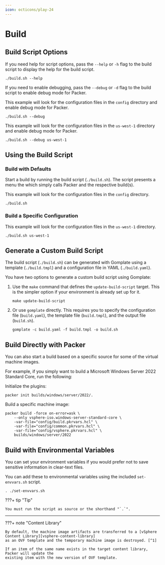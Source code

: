 ```yaml
---
icon: octicons/play-24
---
```


# Build

## Build Script Options

If you need help for script options, pass the `--help` or `-h` flag to the build script to display
the help for the build script.

```shell
./build.sh --help
```

If you need to enable debugging, pass the `--debug` or `-d` flag to the build script to enable debug
mode for Packer.

This example will look for the configuration files in the `config` directory and enable debug mode
for Packer.

```shell
./build.sh --debug
```

This example will look for the configuration files in the `us-west-1` directory and enable debug
mode for Packer.

```shell
./build.sh --debug us-west-1
```

## Using the Build Script

### Build with Defaults

Start a build by running the build script (`./build.sh`). The script presents a menu the which
simply calls Packer and the respective build(s).

This example will look for the configuration files in the `config` directory.

```shell
./build.sh
```

### Build a Specific Configuration

This example will look for the configuration files in the `us-west-1` directory.

```shell
./build.sh us-west-1
```

## Generate a Custom Build Script

The build script (`./build.sh`) can be generated with Gomplate using a template (`./build.tmpl`) and
a configuration file in YAML (`./build.yaml`).

You have two options to generate a custom build script using Gomplate:

1. Use the `make` command that defines the `update-build-script` target. This is the simpler option
   if your environment is already set up for it.

      ```shell
      make update-build-script
      ```

2. Or use `gomplate` directly. This requires you to specify the configuration file (`build.yaml`),
   the template file (`build.tmpl`), and the output file (`build.sh`).

      ```shell
      gomplate -c build.yaml -f build.tmpl -o build.sh
      ```

## Build Directly with Packer

You can also start a build based on a specific source for some of the virtual machine images.

For example, if you simply want to build a Microsoft Windows Server 2022 Standard Core, run the
following:

Initialize the plugins:

```shell
packer init builds/windows/server/2022/.
```

Build a specific machine image:

```shell
packer build -force on-error=ask \
    --only vsphere-iso.windows-server-standard-core \
    -var-file="config/build.pkrvars.hcl" \
    -var-file="config/common.pkrvars.hcl" \
    -var-file="config/vsphere.pkrvars.hcl" \
    builds/windows/server/2022
```

## Build with Environmental Variables

You can set your environment variables if you would prefer not to save sensitive information in
clear-text files.

You can add these to environmental variables using the included `set-envvars.sh` script.

```shell
. ./set-envvars.sh
```

???+ tip "Tip"

    You must run the script as source or the shorthand "`.`".
---

???+ note "Content Library"

    By default, the machine image artifacts are transferred to a [vSphere Content Library][vsphere-content-library]
    as an OVF template and the temporary machine image is destroyed. [^1]

    If an item of the same name exists in the target content library, Packer will update the
    existing item with the new version of OVF template.

[^1]: The Microsoft Windows 11 machine image uses a virtual trusted platform module (vTPM). Refer to
the VMware vSphere [product documentation][vsphere-tpm] for requirements and pre-requisites. The
Microsoft Windows 11 machine image is not transferred to the content library by default. It is **not
supported** to clone an encrypted virtual machine to the content library as an OVF Template. You can
adjust the common content library settings to use VM Templates.

[//]: Links
[vsphere-content-library]: https://docs.vmware.com/en/VMware-vSphere/7.0/com.vmware.vsphere.vm_admin.doc/GUID-254B2CE8-20A8-43F0-90E8-3F6776C2C896.html
[vsphere-tpm]: https://docs.vmware.com/en/VMware-vSphere/7.0/com.vmware.vsphere.vm_admin.doc/GUID-4DBF65A4-4BA0-4667-9725-AE9F047DE00A.html
